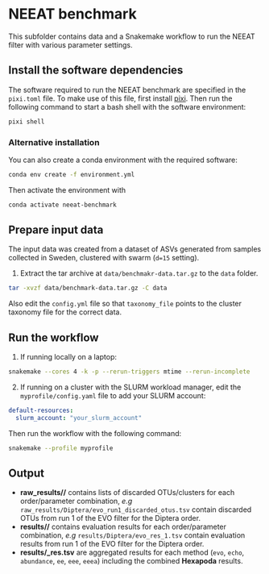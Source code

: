 # NEEAT benchmark

This subfolder contains data and a Snakemake workflow to run the NEEAT filter with various parameter settings.

## Install the software dependencies

The software required to run the NEEAT benchmark are specified in the `pixi.toml` file. To make use of this file, first install [pixi](https://pixi.sh/latest/). Then run the following command to start a bash shell with the software environment:

```bash
pixi shell
```

### Alternative installation

You can also create a conda environment with the required software:

```bash
conda env create -f environment.yml
```

Then activate the environment with 
    
```bash 
conda activate neeat-benchmark
```

## Prepare input data

The input data was created from a dataset of ASVs generated from samples collected in Sweden, clustered with swarm (`d=15` setting).

1. Extract the tar archive at `data/benchmakr-data.tar.gz` to the `data` folder.
```bash
tar -xvzf data/benchmark-data.tar.gz -C data
```

Also edit the `config.yml` file so that `taxonomy_file` points to the cluster taxonomy file for the correct data.

## Run the workflow

1. If running locally on a laptop:

```bash
snakemake --cores 4 -k -p --rerun-triggers mtime --rerun-incomplete 
```

2. If running on a cluster with the SLURM workload manager, edit the `myprofile/config.yaml` file to add your SLURM account:

```yaml
default-resources:
  slurm_account: "your_slurm_account"
```

Then run the workflow with the following command:

```bash
snakemake --profile myprofile 
```

## Output

- **raw_results/<order>/** contains lists of discarded OTUs/clusters for each order/parameter combination, _e.g_ `raw_results/Diptera/evo_run1_discarded_otus.tsv` contain discarded OTUs from run 1 of the EVO filter for the Diptera order.
- **results/<order>/** contains evaluation results for each order/parameter combination, _e.g_ `results/Diptera/evo_res_1.tsv` contain evaluation results from run 1 of the EVO filter for the Diptera order.
- **results/<method>_res.tsv** are aggregated results for each method (`evo`, `echo`, `abundance`, `ee`, `eee`, `eeea`) including the combined **Hexapoda** results.